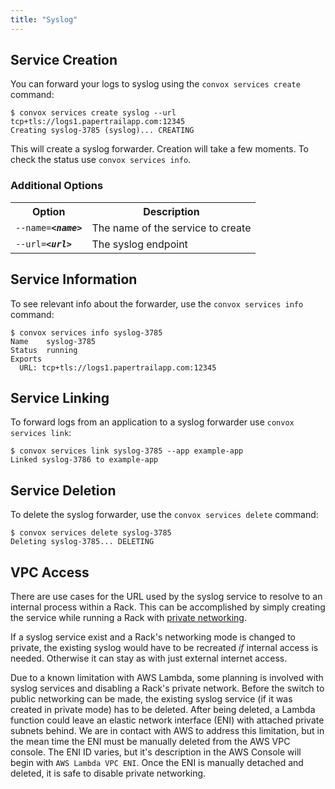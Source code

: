 ```yaml
---
title: "Syslog"
---
```

## Service Creation

You can forward your logs to syslog using the `convox services create` command:

    $ convox services create syslog --url tcp+tls://logs1.papertrailapp.com:12345
    Creating syslog-3785 (syslog)... CREATING

This will create a syslog forwarder. Creation will take a few moments. To check the status use `convox services info`.

### Additional Options

<table>
  <tr><th>Option</th><th>Description</th></tr>
  <tr><td><code>--name=<b><i>&lt;name&gt;</i></b></code></td><td>The name of the service to create</td></tr>
  <tr><td><code>--url=<b><i>&lt;url&gt;</i></b></code></td><td>The syslog endpoint</td></tr>
</table>

## Service Information

To see relevant info about the forwarder, use the `convox services info` command:

    $ convox services info syslog-3785
    Name    syslog-3785
    Status  running
    Exports
      URL: tcp+tls://logs1.papertrailapp.com:12345

## Service Linking

To forward logs from an application to a syslog forwarder use `convox services link`:

    $ convox services link syslog-3785 --app example-app
    Linked syslog-3786 to example-app

## Service Deletion

To delete the syslog forwarder, use the `convox services delete` command:

    $ convox services delete syslog-3785
    Deleting syslog-3785... DELETING

## VPC Access

There are use cases for the URL used by the syslog service to resolve to an internal process within
a Rack. This can be accomplished by simply creating the service while running a Rack with [private networking](/docs/private-networking/).

If a syslog service exist and a Rack's networking mode is changed to private, the existing syslog would have to be recreated *if* internal access is needed. Otherwise it can stay as with just external internet access.

Due to a known limitation with AWS Lambda, some planning is involved with syslog services and disabling a Rack's private network. Before the switch to public networking can be made, the existing syslog service (if it was created in private mode) has to be deleted. After being deleted, a Lambda function could leave an elastic network interface (ENI) with attached private subnets behind. We are in contact with AWS to address this limitation, but in the mean time the ENI must be manually deleted from the AWS VPC console. The ENI ID varies, but it's description in the AWS Console will begin with `AWS Lambda VPC ENI`. Once the ENI is manually detached and deleted, it is safe to disable private networking.
